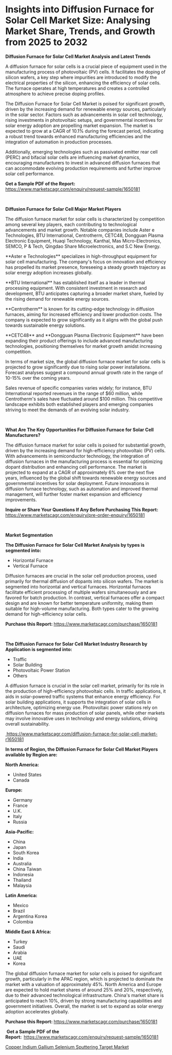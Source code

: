 <p><h1>Insights into Diffusion Furnace for Solar Cell Market Size: Analysing Market Share, Trends, and Growth from 2025 to 2032</h1></p><p><strong>Diffusion Furnace for Solar Cell Market Analysis and Latest Trends</strong></p>
<p><p>A diffusion furnace for solar cells is a crucial piece of equipment used in the manufacturing process of photovoltaic (PV) cells. It facilitates the doping of silicon wafers, a key step where impurities are introduced to modify the electrical properties of the silicon, enhancing the efficiency of solar cells. The furnace operates at high temperatures and creates a controlled atmosphere to achieve precise doping profiles.</p><p>The Diffusion Furnace for Solar Cell Market is poised for significant growth, driven by the increasing demand for renewable energy sources, particularly in the solar sector. Factors such as advancements in solar cell technology, rising investments in photovoltaic setups, and governmental incentives for solar energy adoption are propelling market expansion. The market is expected to grow at a CAGR of 10.1% during the forecast period, indicating a robust trend towards enhanced manufacturing efficiencies and the integration of automation in production processes. </p><p>Additionally, emerging technologies such as passivated emitter rear cell (PERC) and bifacial solar cells are influencing market dynamics, encouraging manufacturers to invest in advanced diffusion furnaces that can accommodate evolving production requirements and further improve solar cell performance.</p></p>
<p><strong>Get a Sample PDF of the Report:&nbsp;</strong> <a href="https://www.marketscagr.com/enquiry/request-sample/1650181?utm_campaign=2444&utm_medium=2&utm_source=Github&utm_content=ia&utm_term=23032025&utm_id=diffusion-furnace-for-solar-cell">https://www.marketscagr.com/enquiry/request-sample/1650181</a></p>
<p>&nbsp;</p>
<p><strong>Diffusion Furnace for Solar Cell Major Market Players</strong></p>
<p><p>The diffusion furnace market for solar cells is characterized by competition among several key players, each contributing to technological advancements and market growth. Notable companies include Aster e Technologies, BTU International, Centrotherm, CETC48, Dongguan Plasma Electronic Equipment, Huaqi Technology, Kanthal, Mas Micro-Electronics, SEMCO, P & Tech, Qingdao Share Microelectronics, and S.C New Energy.</p><p>**Aster e Technologies** specializes in high-throughput equipment for solar cell manufacturing. The company's focus on innovation and efficiency has propelled its market presence, foreseeing a steady growth trajectory as solar energy adoption increases globally.</p><p>**BTU International** has established itself as a leader in thermal processing equipment. With consistent investment in research and development, BTU anticipates capturing a broader market share, fueled by the rising demand for renewable energy sources.</p><p>**Centrotherm** is known for its cutting-edge technology in diffusion furnaces, aiming for increased efficiency and lower production costs. The company is expected to grow significantly as it aligns with the global push towards sustainable energy solutions.</p><p>**CETC48** and **Dongguan Plasma Electronic Equipment** have been expanding their product offerings to include advanced manufacturing technologies, positioning themselves for market growth amidst increasing competition.</p><p>In terms of market size, the global diffusion furnace market for solar cells is projected to grow significantly due to rising solar power installations. Forecast analyses suggest a compound annual growth rate in the range of 10-15% over the coming years.</p><p>Sales revenue of specific companies varies widely; for instance, BTU International reported revenues in the range of $60 million, while Centrotherm's sales have fluctuated around $100 million. This competitive landscape exhibits both established players and emerging companies striving to meet the demands of an evolving solar industry.</p></p>
<p>&nbsp;</p>
<p><strong>What Are The Key Opportunities For Diffusion Furnace for Solar Cell Manufacturers?</strong></p>
<p><p>The diffusion furnace market for solar cells is poised for substantial growth, driven by the increasing demand for high-efficiency photovoltaic (PV) cells. With advancements in semiconductor technology, the integration of diffusion furnaces in the manufacturing process is essential for optimizing dopant distribution and enhancing cell performance. The market is projected to expand at a CAGR of approximately 6% over the next five years, influenced by the global shift towards renewable energy sources and governmental incentives for solar deployment. Future innovations in diffusion furnace technology, such as automation and improved thermal management, will further foster market expansion and efficiency improvements.</p></p>
<p><strong>Inquire or Share Your Questions If Any Before Purchasing This Report:</strong> <a href="https://www.marketscagr.com/enquiry/pre-order-enquiry/1650181?utm_campaign=2444&utm_medium=2&utm_source=Github&utm_content=ia&utm_term=23032025&utm_id=diffusion-furnace-for-solar-cell">https://www.marketscagr.com/enquiry/pre-order-enquiry/1650181</a></p>
<p>&nbsp;</p>
<p><strong>Market Segmentation</strong></p>
<p><strong>The Diffusion Furnace for Solar Cell Market Analysis by types is segmented into:</strong></p>
<p><ul><li>Horizontal Furnace</li><li>Vertical Furnace</li></ul></p>
<p><p>Diffusion furnaces are crucial in the solar cell production process, used primarily for thermal diffusion of dopants into silicon wafers. The market is segmented into horizontal and vertical furnaces. Horizontal furnaces facilitate efficient processing of multiple wafers simultaneously and are favored for batch production. In contrast, vertical furnaces offer a compact design and are known for better temperature uniformity, making them suitable for high-volume manufacturing. Both types cater to the growing demand for high-efficiency solar cells.</p></p>
<p><strong>Purchase this Report:&nbsp;</strong><a href="https://www.marketscagr.com/purchase/1650181?utm_campaign=2444&utm_medium=2&utm_source=Github&utm_content=ia&utm_term=23032025&utm_id=diffusion-furnace-for-solar-cell">https://www.marketscagr.com/purchase/1650181</a></p>
<p>&nbsp;</p>
<p><strong>The Diffusion Furnace for Solar Cell Market Industry Research by Application is segmented into:</strong></p>
<p><ul><li>Traffic</li><li>Solar Building</li><li>Photovoltaic Power Station</li><li>Others</li></ul></p>
<p><p>A diffusion furnace is crucial in the solar cell market, primarily for its role in the production of high-efficiency photovoltaic cells. In traffic applications, it aids in solar-powered traffic systems that enhance energy efficiency. For solar building applications, it supports the integration of solar cells in architecture, optimizing energy use. Photovoltaic power stations rely on diffusion furnaces for mass production of solar panels, while other markets may involve innovative uses in technology and energy solutions, driving overall sustainability.</p></p>
<p><a href="https://www.marketscagr.com/diffusion-furnace-for-solar-cell-market-r1650181?utm_campaign=2444&utm_medium=2&utm_source=Github&utm_content=ia&utm_term=23032025&utm_id=diffusion-furnace-for-solar-cell">&nbsp;https://www.marketscagr.com/diffusion-furnace-for-solar-cell-market-r1650181</a></p>
<p><strong>In terms of Region, the Diffusion Furnace for Solar Cell Market Players available by Region are:</strong></p>
<p>
    <p> <strong> North America: </strong>
        <ul>
            <li>United States</li>
            <li>Canada</li>
        </ul>
        </p> 
    <p> <strong> Europe: </strong>
        <ul>
            <li>Germany</li>
            <li>France</li>
            <li>U.K.</li>
            <li>Italy</li>
            <li>Russia</li>
        </ul>
        </p> 
    <p> <strong> Asia-Pacific: </strong>
        <ul>
            <li>China</li>
            <li>Japan</li>
            <li>South Korea</li>
            <li>India</li>
            <li>Australia</li>
            <li>China Taiwan</li>
            <li>Indonesia</li>
            <li>Thailand</li>
            <li>Malaysia</li>
        </ul>
        </p> 
    <p> <strong> Latin America: </strong>
        <ul>
            <li>Mexico</li>
            <li>Brazil</li>
            <li>Argentina Korea</li>
            <li>Colombia</li>
        </ul>
        </p> 
    <p> <strong> Middle East & Africa: </strong>
        <ul>
            <li>Turkey</li>
            <li>Saudi</li>
            <li>Arabia</li>
            <li>UAE</li>
            <li>Korea</li>
        </ul>
    </p>
    </p>
<p><p>The global diffusion furnace market for solar cells is poised for significant growth, particularly in the APAC region, which is projected to dominate the market with a valuation of approximately 45%. North America and Europe are expected to hold market shares of around 25% and 20%, respectively, due to their advanced technological infrastructure. China's market share is anticipated to reach 10%, driven by strong manufacturing capabilities and government initiatives. Overall, the market is set to expand as solar energy adoption accelerates globally.</p></p>
<p><strong>Purchase this Report: </strong><a href="https://www.marketscagr.com/purchase/1650181?utm_campaign=2444&utm_medium=2&utm_source=Github&utm_content=ia&utm_term=23032025&utm_id=diffusion-furnace-for-solar-cell">https://www.marketscagr.com/purchase/1650181</a></p>
<p>&nbsp;<strong>Get a Sample PDF of the Report:&nbsp;&nbsp;</strong><a href="https://www.marketscagr.com/enquiry/request-sample/1650181?utm_campaign=2444&utm_medium=2&utm_source=Github&utm_content=ia&utm_term=23032025&utm_id=diffusion-furnace-for-solar-cell">https://www.marketscagr.com/enquiry/request-sample/1650181</a></p>
<p><strong></strong></p>
<p><p><a href="https://github.com/manesros8/Market-Research-Report-List-1/blob/main/copper-indium-gallium-selenium-sputtering-target-market.md?utm_campaign=2444&utm_medium=2&utm_source=Github&utm_content=ia&utm_term=23032025&utm_id=diffusion-furnace-for-solar-cell">Copper Indium Gallium Selenium Sputtering Target Market</a></p></p>